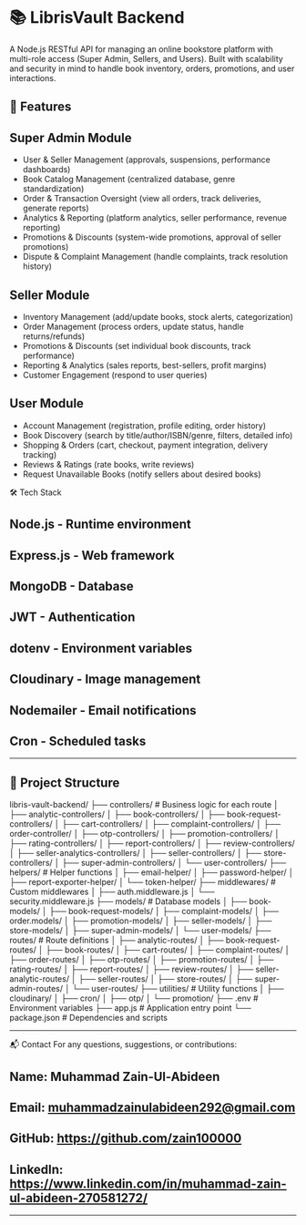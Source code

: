 # 📚 LibrisVault Backend

A Node.js RESTful API for managing an online bookstore platform with multi-role access (Super Admin, Sellers, and Users). Built with scalability and security in mind to handle book inventory, orders, promotions, and user interactions.

## 🚀 Features

## Super Admin Module

- User & Seller Management (approvals, suspensions, performance dashboards)
- Book Catalog Management (centralized database, genre standardization)
- Order & Transaction Oversight (view all orders, track deliveries, generate reports)
- Analytics & Reporting (platform analytics, seller performance, revenue reporting)
- Promotions & Discounts (system-wide promotions, approval of seller promotions)
- Dispute & Complaint Management (handle complaints, track resolution history)

## Seller Module

- Inventory Management (add/update books, stock alerts, categorization)
- Order Management (process orders, update status, handle returns/refunds)
- Promotions & Discounts (set individual book discounts, track performance)
- Reporting & Analytics (sales reports, best-sellers, profit margins)
- Customer Engagement (respond to user queries)

## User Module

- Account Management (registration, profile editing, order history)
- Book Discovery (search by title/author/ISBN/genre, filters, detailed info)
- Shopping & Orders (cart, checkout, payment integration, delivery tracking)
- Reviews & Ratings (rate books, write reviews)
- Request Unavailable Books (notify sellers about desired books)

🛠️ Tech Stack

## Node.js - Runtime environment

## Express.js - Web framework

## MongoDB - Database

## JWT - Authentication

## dotenv - Environment variables

## Cloudinary - Image management

## Nodemailer - Email notifications

## Cron - Scheduled tasks

---

## 📁 Project Structure

libris-vault-backend/
├── controllers/ # Business logic for each route
│ ├── analytic-controllers/
│ ├── book-controllers/
│ ├── book-request-controllers/
│ ├── cart-controllers/
│ ├── complaint-controllers/
│ ├── order-controller/
│ ├── otp-controllers/
│ ├── promotion-controllers/
│ ├── rating-controllers/
│ ├── report-controllers/
│ ├── review-controllers/
│ ├── seller-analytics-controllers/
│ ├── seller-controllers/
│ ├── store-controllers/
│ ├── super-admin-controllers/
│ └── user-controllers/
├── helpers/ # Helper functions
│ ├── email-helper/
│ ├── password-helper/
│ ├── report-exporter-helper/
│ └── token-helper/
├── middlewares/ # Custom middlewares
│ ├── auth.middleware.js
│ └── security.middleware.js
├── models/ # Database models
│ ├── book-models/
│ ├── book-request-models/
│ ├── complaint-models/
│ ├── order.models/
│ ├── promotion-models/
│ ├── seller-models/
│ ├── store-models/
│ ├── super-admin-models/
│ └── user-models/
├── routes/ # Route definitions
│ ├── analytic-routes/
│ ├── book-request-routes/
│ ├── book-routes/
│ ├── cart-routes/
│ ├── complaint-routes/
│ ├── order-routes/
│ ├── otp-routes/
│ ├── promotion-routes/
│ ├── rating-routes/
│ ├── report-routes/
│ ├── review-routes/
│ ├── seller-analytic-routes/
│ ├── seller-routes/
│ ├── store-routes/
│ ├── super-admin-routes/
│ └── user-routes/
├── utilities/ # Utility functions
│ ├── cloudinary/
│ ├── cron/
│ ├── otp/
│ └── promotion/
├── .env # Environment variables
├── app.js # Application entry point
└── package.json # Dependencies and scripts

---

📬 Contact
For any questions, suggestions, or contributions:

## Name: Muhammad Zain-Ul-Abideen

## Email: muhammadzainulabideen292@gmail.com

## GitHub: https://github.com/zain100000

## LinkedIn: https://www.linkedin.com/in/muhammad-zain-ul-abideen-270581272/

---
